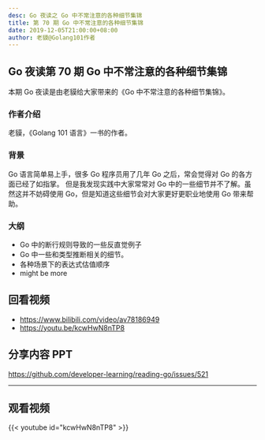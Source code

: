 ```yaml
---
desc: Go 夜读之 Go 中不常注意的各种细节集锦
title: 第 70 期 Go 中不常注意的各种细节集锦
date: 2019-12-05T21:00:00+08:00
author: 老貘@Golang101作者
---
```


## Go 夜读第 70 期 Go 中不常注意的各种细节集锦

本期 Go 夜读是由老貘给大家带来的《Go 中不常注意的各种细节集锦》。

### 作者介绍

老貘，《Golang 101 语言》一书的作者。

### 背景

Go 语言简单易上手，很多 Go 程序员用了几年 Go 之后，常会觉得对 Go 的各方面已经了如指掌。
但是我发现实践中大家常常对 Go 中的一些细节并不了解。虽然这并不妨碍使用 Go，但是知道这些细节会对大家更好更职业地使用 Go 带来帮助。

### 大纲

- Go 中的断行规则导致的一些反直觉例子
- Go 中一些和类型推断相关的细节。
- 各种场景下的表达式估值顺序
- might be more

## 回看视频

- https://www.bilibili.com/video/av78186949
- https://youtu.be/kcwHwN8nTP8

## 分享内容 PPT

https://github.com/developer-learning/reading-go/issues/521

---

## 观看视频

{{< youtube id="kcwHwN8nTP8" >}}
